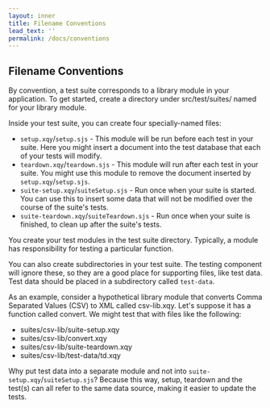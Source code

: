 ```yaml
---
layout: inner
title: Filename Conventions
lead_text: ''
permalink: /docs/conventions
---
```


## Filename Conventions
By convention, a test suite corresponds to a library module in your application. To get started, create a directory under src/test/suites/ named for your library module. 

Inside your test suite, you can create four specially-named files: 
* `setup.xqy`/`setup.sjs` - This module will be run before each test in your suite. Here you might insert a document into the test database that each of your tests will modify. 
* `teardown.xqy`/`teardown.sjs` - This module will run after each test in your suite. You might use this module to remove the document inserted by `setup.xqy`/`setup.sjs`. 
* `suite-setup.xqy`/`suiteSetup.sjs` - Run once when your suite is started. You can use this to insert some data that will not be modified over the course of the suite's tests. 
* `suite-teardown.xqy`/`suiteTeardown.sjs` - Run once when your suite is finished, to clean up after the suite's tests. 

You create your test modules in the test suite directory. Typically, a module has responsibility for testing a particular function. 

You can also create subdirectories in your test suite. The testing component will ignore these, so they are a good place for supporting files, like test data. Test data should be placed in a subdirectory called 
`test-data`.

As an example, consider a hypothetical library module that converts Comma Separated Values (CSV) to XML called csv-lib.xqy. Let's suppose it has a function called convert. We might test that with files like the following:

* suites/csv-lib/suite-setup.xqy
* suites/csv-lib/convert.xqy
* suites/csv-lib/suite-teardown.xqy
* suites/csv-lib/test-data/td.xqy

Why put test data into a separate module and not into `suite-setup.xqy`/`suiteSetup.sjs`? Because this way, setup, teardown and the test(s) can all refer to the same data source, making it easier to update the tests. 

